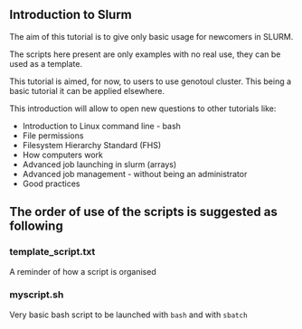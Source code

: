 ## Introduction to Slurm

The aim of this tutorial is to give only basic usage for newcomers in SLURM.

The scripts here present are only examples with no real use, they can be used as a template.

This tutorial is aimed, for now, to users to use genotoul cluster. 
This being a basic tutorial it can be applied elsewhere.

This introduction will allow to open new questions to other tutorials like:

* Introduction to Linux command line - bash
* File permissions
* Filesystem Hierarchy Standard (FHS)
* How computers work
* Advanced job launching in slurm (arrays)
* Advanced job management - without being an administrator
* Good practices

## The order of use of the scripts is suggested as following

### template_script.txt

A reminder of how a script is organised

### myscript.sh

Very basic bash script to be launched with `bash` and with `sbatch`

